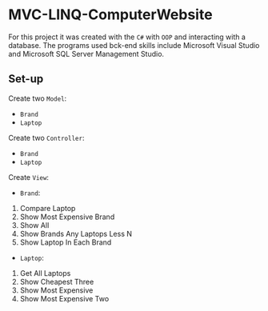 # MVC-LINQ-ComputerWebsite

For this project it was created with the `C#` with `OOP` and interacting with a database. 
The programs used bck-end skills include Microsoft Visual Studio and Microsoft SQL Server Management Studio. 

## Set-up
Create two `Model`:
- `Brand`
- `Laptop`

Create two `Controller`:
- `Brand`
- `Laptop`

Create `View`:
- `Brand`:
1. Compare Laptop
2. Show Most Expensive Brand
3. Show All
4. Show Brands Any Laptops Less N
5. Show Laptop In Each Brand

- `Laptop`:
1. Get All  Laptops
2. Show Cheapest Three
3. Show Most Expensive
4. Show Most Expensive Two
